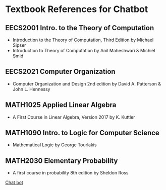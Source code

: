 --- 
---

# Textbook References for Chatbot

## EECS2001 Intro. to the Theory of Computation
- Introduction to the Theory of Computation, Third Edition by Michael Sipser
- Introduction to Theory of Computation by Anil Maheshwari & Michiel Smid

## EECS2021 Computer Organization
- Computer Organization and Design 2nd edition by David A. Patterson & John L. Hennessy

## MATH1025 Applied Linear Algebra
- A First Course in Linear Algebra, Version 2017 by K. Kuttler

## MATH1090 Intro. to Logic for Computer Science
- Mathematical Logic by George Tourlakis

## MATH2030 Elementary Probability
- A first course in probability 8th edition by Sheldon Ross


[Chat bot](http://localhost:3000/chat)
